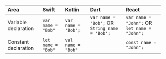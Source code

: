 |                 Area                           |                Swift                           |                  Kotlin                        |                   Dart                         |                      React                     |
| :--                                            | :--                                            | :--                                            | :--                                            | :--                                            |
| Variable declaration                           | `var name = "Bob"`                             |  `var name = 'Bob';`                           | `var name = 'Bob';` OR `String name = 'Bob';`  |  `var name = "John";` OR `let name = "John";`  |
| Constant declaration                           | `let name = "Bob"`                             |  `val name = "Bob"`                            |                                                |  `const name = "John";`                        |
